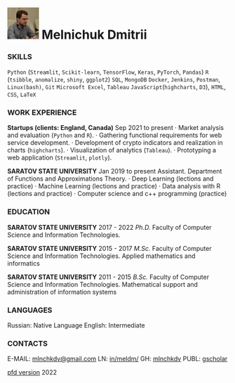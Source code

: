 # <img src="./photo.jpg" style="zoom:7%;" />  Melnichuk Dmitrii

### SKILLS

`Python` (`Streamlit`, `Scikit-learn`, `TensorFlow`, `Keras`, `PyTorch`, `Pandas`) 
`R` (`tsibble`, `anomalize`, `shiny`, `ggplot2`)
`SQL`, `MongoDB`
`Docker`, `Jenkins`, `Postman`, `Linux(bash)`, `Git`
`Microsoft Excel`, `Tableau`
`JavaScript`(`highcharts`, `D3`), `HTML`, `CSS`, `LaTeX`



### WORK EXPERIENCE

**Startups (clients: England, Canada)**   Sep 2021 to present
·   Market analysis and evaluation (`Python` and `R`).
·   Gathering functional requirements for web service development.
·   Development of crypto indicators and realization in charts (`highcharts`).
·   Visualization of analytics (`Tableau`).
·   Prototyping a web application (`Streamlit`, `plotly`).

 

**SARATOV STATE UNIVERSITY**    Jan 2019 to present
Assistant. Department of Functions and Approximations Theory.
·   Deep Learning (lections and practice)
·   Machine Learning (lections and practice)
·   Data analysis with R (lections and practice)
·   Computer science and c++ programming (practice)



### EDUCATION

**SARATOV STATE UNIVERSITY**    2017 - 2022
*Ph.D.* Faculty of Computer Science and Information Technologies. 

**SARATOV STATE UNIVERSITY**    2015 - 2017
*M.Sc.* Faculty of Computer Science and Information Technologies. 
Applied mathematics and informatics

**SARATOV STATE UNIVERSITY**    2011 - 2015
*B.Sc.* Faculty of Computer Science and Information Technologies. 
Mathematical support and administration of information systems



### LANGUAGES

Russian: Native Language
English: Intermediate



### CONTACTS

E-MAIL: mlnchkdv@gmail.com
LN: [in/meldm/](https://www.linkedin.com/in/meldm/)
GH: [mlnchkdv](https://github.com/mlnchkdv)
PUBL: [gscholar](https://scholar.google.com/citations?user=XcYTbJsAAAAJ&hl=en) 



[pfd version](./MelnichukDmitrii_CV.pdf)
2022

